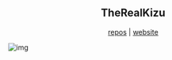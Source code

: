 <h2 align="center"> TheRealKizu </h2>

<div align="center">
	<a href="https://github.com/TheRealKizu?tab=repositories">repos</a>
	|
	<a href="https://home.kizu.cf">website</a>
</div>

<!--- <h6 align="center">inspired by nuaNce <h6> --->
<p> </p>

![img](https://cdn.mythcord.cf/u/iFN4qX4.png)
